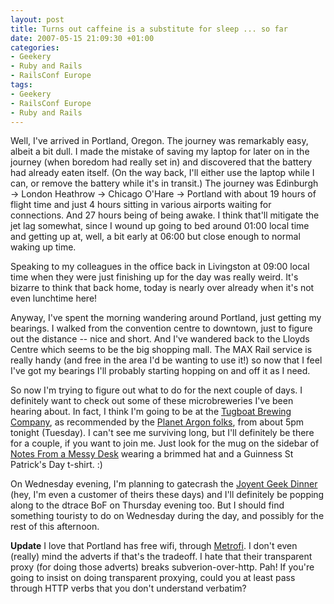 ```yaml
---
layout: post
title: Turns out caffeine is a substitute for sleep ... so far
date: 2007-05-15 21:09:30 +01:00
categories:
- Geekery
- Ruby and Rails
- RailsConf Europe
tags:
- Geekery
- RailsConf Europe
- Ruby and Rails
---
```

Well, I've arrived in Portland, Oregon.  The journey was remarkably easy, albeit a bit dull.  I made the mistake of saving my laptop for later on in the journey (when boredom had really set in) and discovered that the battery had already eaten itself.  (On the way back, I'll either use the laptop while I can, or remove the battery while it's in transit.)  The journey was Edinburgh &rarr; London Heathrow &rarr; Chicago O'Hare &rarr; Portland with about 19 hours of flight time and just 4 hours sitting in various airports waiting for connections.  And 27 hours being of being awake.  I think that'll mitigate the jet lag somewhat, since I wound up going to bed around 01:00 local time and getting up at, well, a bit early at 06:00 but close enough to normal waking up time.

Speaking to my colleagues in the office back in Livingston at 09:00 local time when they were just finishing up for the day was really weird.  It's bizarre to think that back home, today is nearly over already when it's not even lunchtime here!

Anyway, I've spent the morning wandering around Portland, just getting my bearings.  I walked from the convention centre to downtown, just to figure out the distance -- nice and short.  And I've wandered back to the Lloyds Centre which seems to be the big shopping mall.  The MAX Rail service is really handy (and free in the area I'd be wanting to use it!) so now that I feel I've got my bearings I'll probably starting hopping on and off it as I need.

So now I'm trying to figure out what to do for the next couple of days.  I definitely want to check out some of these microbreweries I've been hearing about.  In fact, I think I'm going to be at the [Tugboat Brewing Company](http://www.d2m.com/Tugwebsite/), as recommended by the [Planet Argon folks](http://blog.planetargon.com/2007/5/10/portland-revealed-episode-2-beertown), from about 5pm tonight (Tuesday).  I can't see me surviving long, but I'll definitely be there for a couple, if you want to join me.  Just look for the mug on the sidebar of [Notes From a Messy Desk](http://woss.name/) wearing a brimmed hat and a Guinness St Patrick's Day t-shirt. :)

On Wednesday evening, I'm planning to gatecrash the [Joyent Geek Dinner](http://joyeur.com/2007/05/15/over-the-river-and-through-the-woods) (hey, I'm even a customer of theirs these days) and I'll definitely be popping along to the dtrace BoF on Thursday evening too.  But I should find something touristy to do on Wednesday during the day, and possibly for the rest of this afternoon.

**Update** I love that Portland has free wifi, through [Metrofi](http://www.metrofi.com/).  I don't even (really) mind the adverts if that's the tradeoff.  I hate that their transparent proxy (for doing those adverts) breaks subverion-over-http.  Pah!  If you're going to insist on doing transparent proxying, could you at least pass through HTTP verbs that you don't understand verbatim?
